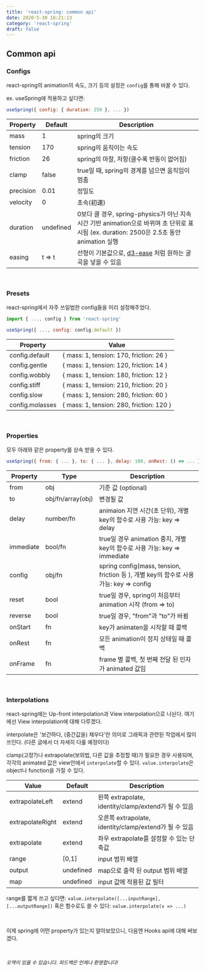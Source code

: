 ```yaml
---
title: 'react-spring: common api'
date: 2020-5-30 18:21:13
category: 'react-spring'
draft: false
---
```


## Common api

### Configs

react-spring의 animation의 속도, 크기 등의 설정은 `config`를 통해 바꿀 수 있다.

ex. useSpring에 적용하고 싶다면:

```js
useSpring({ config: { duration: 250 }, ... })
```

| Property  | Default   | Description                                                                                                                              |
| --------- | --------- | ---------------------------------------------------------------------------------------------------------------------------------------- |
| mass      | 1         | spring의 크기                                                                                                                            |
| tension   | 170       | spring의 움직이는 속도                                                                                                                   |
| friction  | 26        | spring의 마찰, 저항(클수록 반동이 없어짐)                                                                                                |
| clamp     | false     | true일 때, spring의 경계를 넘으면 움직임이 멈춤                                                                                          |
| precision | 0.01      | 정밀도                                                                                                                                   |
| velocity  | 0         | 초속(初速)                                                                                                                               |
| duration  | undefined | 0보다 클 경우, spring-physics가 아닌 지속시간 기반 animation으로 바뀌며 초 단위로 표시됨 (ex. duration: 2500은 2.5초 동안 animation 실행 |
| easing    | t => t    | 선형이 기본값으로, [d3-ease](https://github.com/d3/d3-ease) 처럼 원하는 굴곡을 넣을 수 있음                                              |

<br>

### Presets

react-spring에서 자주 쓰일법한 config들을 미리 설정해주었다.

```js
import { ..., config } from 'react-spring'

useSpring({ ..., config: config.default })
```

| Property        | Value                                    |
| --------------- | ---------------------------------------- |
| config.default  | { mass: 1, tension: 170, friction: 26 }  |
| config.gentle   | { mass: 1, tension: 120, friction: 14 }  |
| config.wobbly   | { mass: 1, tension: 180, friction: 12 }  |
| config.stiff    | { mass: 1, tension: 210, friction: 20 }  |
| config.slow     | { mass: 1, tension: 280, friction: 60 }  |
| config.molasses | { mass: 1, tension: 280, friction: 120 } |

<br>

### Properties

모두 아래와 같은 property를 상속 받을 수 있다.

```js
useSpring({ from: { ... }, to: { ... }, delay: 100, onRest: () => ... })
```

| Property  | Type              | Description                                                                            |
| --------- | ----------------- | -------------------------------------------------------------------------------------- |
| from      | obj               | 기준 값 (optional)                                                                     |
| to        | obj/fn/array(obj) | 변경될 값                                                                              |
| delay     | number/fn         | animaion 지연 시간(초 단위), 개별 key의 함수로 사용 가능: key => delay                 |
| immediate | bool/fn           | true일 경우 animation 중지, 개별 key의 함수로 사용 가능: key => immediate              |
| config    | obj/fn            | spring config(mass, tension, friction 등 ), 개별 key의 함수로 사용 가능: key => config |
| reset     | bool              | true일 경우, spring이 처음부터 animation 시작 (from => to)                             |
| reverse   | bool              | true일 경우, "from"과 "to"가 바뀜                                                      |
| onStart   | fn                | key가 animaten을 시작할 때 콜백                                                        |
| onRest    | fn                | 모든 animation이 정지 상태일 때 콜백                                                   |
| onFrame   | fn                | frame 별 콜백, 첫 번째 전달 된 인자가 animated 값임                                    |

<br>

### Interpolations

react-spring에는 Up-front interpolation과 View interpolation으로 나뉜다. 여기에선 View interpolation에 대해 다루겠다.

interpolate은 '보간하다, (중간값을) 채우다'란 의미로 그래픽과 관련된 작업에서 많이 쓰인다. (다른 글에서 더 자세히 다룰 예정이다)

clamp(고정?)나 extrapolate(보외법, 다른 값을 추정할 때)가 필요한 경우 사용되며, 각각의 animated 값은 view안에서 `interpolate`할 수 있다.
`value.interpolate`은 object나 function을 가질 수 있다.

| Value            | Default   | Description                                            |
| ---------------- | --------- | ------------------------------------------------------ |
| extrapolateLeft  | extend    | 왼쪽 extrapolate, identity/clamp/extend가 될 수 있음   |
| extrapolateRight | extend    | 오른쪽 extrapolate, identity/clamp/extend가 될 수 있음 |
| extrapolate      | extend    | 좌우 extrapolate를 설정할 수 있는 단축값               |
| range            | [0,1]     | input 범위 배열                                        |
| output           | undefined | map으로 출력 된 output 범위 배열                       |
| map              | undefined | input 값에 적용된 값 필터                              |

range를 짧게 쓰고 싶다면: `value.interpolate([...inputRange], [...outputRange])`
혹은 함수로도 쓸 수 있다: `value.interpolate(v => ...)`

<br>

이제 spring에 어떤 property가 있는지 알아보았으니, 다음엔 Hooks api에 대해 써보겠다.

<br>

<p style="font-size: 13px; font-style: italic">오역이 있을 수 있습니다. 피드백은 언제나 환영합니다!</p>

